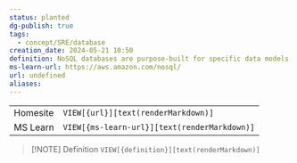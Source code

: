 ```yaml
---
status: planted
dg-publish: true
tags:
  - concept/SRE/database
creation_date: 2024-05-21 10:50
definition: NoSQL databases are purpose-built for specific data models and stores data in flexible schemas that scale easily for modern applications.
ms-learn-url: https://aws.amazon.com/nosql/
url: undefined
aliases: 
---
```


|          |                                              |
| -------- | -------------------------------------------- |
| Homesite | `VIEW[{url}][text(renderMarkdown)]`          |
| MS Learn | `VIEW[{ms-learn-url}][text(renderMarkdown)]` |

> [!NOTE] Definition
> `VIEW[{definition}][text(renderMarkdown)]`


